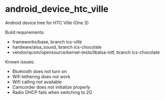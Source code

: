 android_device_htc_ville
========================

Android device tree for HTC Ville (One S)

Build requirements:
* frameworks/base, branch ics-ville
* hardware/alsa_sound, branch ics-chocolate
* vendor/qcom/opensource/kernel-tests/libalsa-intf, branch ics-chocolate

Known issues:
* Bluetooth does not turn on
* Wifi tethering does not work
* Wifi calling not available
* Camcorder does not initialize properly
* Radio DHCP fails when switching to 2G
